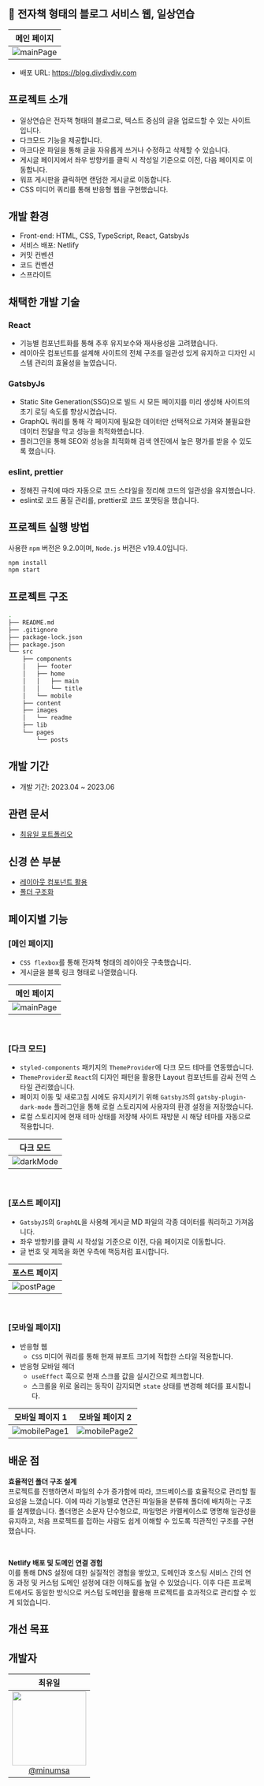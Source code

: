 ## 📝 전자책 형태의 블로그 서비스 웹, 일상연습

| 메인 페이지                              |
| ---------------------------------------- |
| ![mainPage](/src/images/readme/main.gif) |

- 배포 URL: https://blog.divdivdiv.com

## 프로젝트 소개

- 일상연습은 전자책 형태의 블로그로, 텍스트 중심의 글을 업로드할 수 있는 사이트입니다.
- 다크모드 기능을 제공합니다.
- 마크다운 파일을 통해 글을 자유롭게 쓰거나 수정하고 삭제할 수 있습니다.
- 게시글 페이지에서 좌우 방향키를 클릭 시 작성일 기준으로 이전, 다음 페이지로 이동합니다.
- 워프 게시판을 클릭하면 랜덤한 게시글로 이동합니다.
- CSS 미디어 쿼리를 통해 반응형 웹을 구현했습니다.

## 개발 환경

- Front-end: HTML, CSS, TypeScript, React, GatsbyJs
- 서비스 배포: Netlify
- 커밋 컨벤션
- 코드 컨벤션
- 스프라이트

## 채택한 개발 기술

### React

- 기능별 컴포넌트화를 통해 추후 유지보수와 재사용성을 고려했습니다.
- 레이아웃 컴포넌트를 설계해 사이트의 전체 구조를 일관성 있게 유지하고 디자인 시스템 관리의 효율성을 높였습니다.

### GatsbyJs

- Static Site Generation(SSG)으로 빌드 시 모든 페이지를 미리 생성해 사이트의 초기 로딩 속도를 향상시켰습니다.
- GraphQL 쿼리를 통해 각 페이지에 필요한 데이터만 선택적으로 가져와 불필요한 데이터 전달을 막고 성능을 최적화했습니다.
- 플러그인을 통해 SEO와 성능을 최적화해 검색 엔진에서 높은 평가를 받을 수 있도록 했습니다.

### eslint, prettier

- 정해진 규칙에 따라 자동으로 코드 스타일을 정리해 코드의 일관성을 유지했습니다.
- eslint로 코드 품질 관리를, prettier로 코드 포맷팅을 했습니다.

## 프로젝트 실행 방법

사용한 `npm` 버전은 9.2.0이며, `Node.js` 버전은 v19.4.0입니다.

```bash
npm install
npm start
```

## 프로젝트 구조

```bash
.
├── README.md
├── .gitignore
├── package-lock.json
├── package.json
└── src
    ├── components
    │   ├── footer
    │   ├── home
    │   │   ├── main
    │   │   └── title
    │   └── mobile
    ├── content
    ├── images
    │   └── readme
    ├── lib
    └── pages
        └── posts
```

## 개발 기간

- 개발 기간: 2023.04 ~ 2023.06

## 관련 문서

- [최유일 포트폴리오](https://rust-ocicat-1b0.notion.site/f61c9cea780144819507bf0616d3bd70?pvs=4)

## 신경 쓴 부분

- [레이아웃 컴포넌트 활용](https://github.com/minumsa/daily-practice/wiki/%EC%8B%A0%EA%B2%BD-%EC%93%B4-%EB%B6%80%EB%B6%84:-%EB%A0%88%EC%9D%B4%EC%95%84%EC%9B%83-%EC%BB%B4%ED%8F%AC%EB%84%8C%ED%8A%B8-%ED%99%9C%EC%9A%A9)
- [폴더 구조화](https://github.com/minumsa/daily-practice/wiki/%EC%8B%A0%EA%B2%BD-%EC%93%B4-%EB%B6%80%EB%B6%84:-%ED%8F%B4%EB%8D%94-%EA%B5%AC%EC%A1%B0%ED%99%94)

## 페이지별 기능

### [메인 페이지]

- `CSS flexbox`를 통해 전자책 형태의 레이아웃 구축했습니다.
- 게시글을 블록 링크 형태로 나열했습니다.

| 메인 페이지                              |
| ---------------------------------------- |
| ![mainPage](/src/images/readme/main.gif) |

<br>

### [다크 모드]

- `styled-components` 패키지의 `ThemeProvider`에 다크 모드 테마를 연동했습니다.
- `ThemeProvider`로 `React`의 디자인 패턴을 활용한 Layout 컴포넌트를 감싸 전역 스타일 관리했습니다.
- 페이지 이동 및 새로고침 시에도 유지시키기 위해 `GatsbyJS`의 `gatsby-plugin-dark-mode` 플러그인을 통해 로컬 스토리지에 사용자의 환경 설정을 저장했습니다.
- 로컬 스토리지에 현재 테마 상태를 저장해 사이트 재방문 시 해당 테마를 자동으로 적용합니다.

| 다크 모드                                    |
| -------------------------------------------- |
| ![darkMode](/src/images/readme/darkMode.gif) |

<br>

### [포스트 페이지]

- `GatsbyJS`의 `GraphQL`을 사용해 게시글 MD 파일의 각종 데이터를 쿼리하고 가져옵니다.
- 좌우 방향키를 클릭 시 작성일 기준으로 이전, 다음 페이지로 이동합니다.
- 글 번호 및 제목을 화면 우측에 책등처럼 표시합니다.

| 포스트 페이지                            |
| ---------------------------------------- |
| ![postPage](/src/images/readme/post.gif) |

<br>

### [모바일 페이지]

- 반응형 웹
  - `CSS` 미디어 쿼리를 통해 현재 뷰포트 크기에 적합한 스타일 적용합니다.
- 반응형 모바일 헤더
  - `useEffect` 훅으로 현재 스크롤 값을 실시간으로 체크합니다.
  - 스크롤을 위로 올리는 동작이 감지되면 `state` 상태를 변경해 헤더를 표시합니다.

| 모바일 페이지 1                                | 모바일 페이지 2                                |
| ---------------------------------------------- | ---------------------------------------------- |
| ![mobilePage1](/src/images/readme/mobile1.gif) | ![mobilePage2](/src/images/readme/mobile2.gif) |

## 배운 점

**효율적인 폴더 구조 설계**
<br>
프로젝트를 진행하면서 파일의 수가 증가함에 따라, 코드베이스를 효율적으로 관리할 필요성을 느꼈습니다. 이에 따라 기능별로 연관된 파일들을 분류해 폴더에 배치하는 구조를 설계했습니다. 폴더명은 소문자 단수형으로, 파일명은 카멜케이스로 명명해 일관성을 유지하고, 처음 프로젝트를 접하는 사람도 쉽게 이해할 수 있도록 직관적인 구조를 구현했습니다.

<br>

**Netlify 배포 및 도메인 연결 경험**
<br>
이를 통해 DNS 설정에 대한 실질적인 경험을 쌓았고, 도메인과 호스팅 서비스 간의 연동 과정 및 커스텀 도메인 설정에 대한 이해도를 높일 수 있었습니다. 이후 다른 프로젝트에서도 동일한 방식으로 커스텀 도메인을 활용해 프로젝트를 효과적으로 관리할 수 있게 되었습니다.

## 개선 목표

## 개발자

<div>

|                                                                   **최유일**                                                                    |
| :---------------------------------------------------------------------------------------------------------------------------------------------: |
| [<img src="https://carver-bucket.s3.ap-northeast-2.amazonaws.com/user/carver" height=150 width=150> <br/> @minumsa](https://github.com/minumsa) |

</div>
